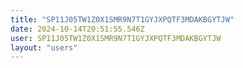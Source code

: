 ```yaml
---
title: "SP11J05TW1Z0X1SMR9N7T1GYJXPQTF3MDAKBGYTJW"
date: 2024-10-14T20:51:55.546Z
user: SP11J05TW1Z0X1SMR9N7T1GYJXPQTF3MDAKBGYTJW
layout: "users"
---
```

    